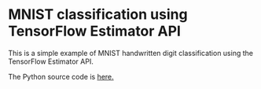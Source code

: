 # MNIST classification using TensorFlow Estimator API

This is a simple example of MNIST handwritten digit classification using the TensorFlow Estimator API.

The Python source code is <a href="https://github.com/foolmarks/mnist_estimator/blob/master/mnist_est_train.py">here.</a>
